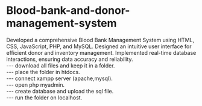 # Blood-bank-and-donor-management-system
Developed a comprehensive Blood Bank Management System using HTML, CSS, JavaScript, PHP, and MySQL. Designed an intuitive user interface for efficient donor and inventory management. Implemented real-time database interactions, ensuring data accuracy and reliability.
<br>--- download  all files and keep it in a folder.
<br>--- place the folder in htdocs.
<br>--- connect xampp server (apache,mysql).
<br>--- open php myadmin.
<br>--- create database and upload the sql file.
<br>--- run the folder on localhost.

